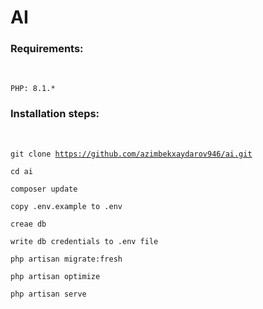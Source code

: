 # AI

<h3><b>Requirements:</b></h3><br/>
    
    PHP: 8.1.*

<h3><b>Installation steps:</b></h3><br/>

<code>git clone  https://github.com/azimbekxaydarov946/ai.git</code>

<code>cd ai</code>

<code>composer update</code>

<code>copy .env.example to .env</code>

<code>creae db</code>

<code>write db credentials to .env file</code>

<code>php artisan migrate:fresh</code>

<code>php artisan optimize</code>

<code>php artisan serve</code>
